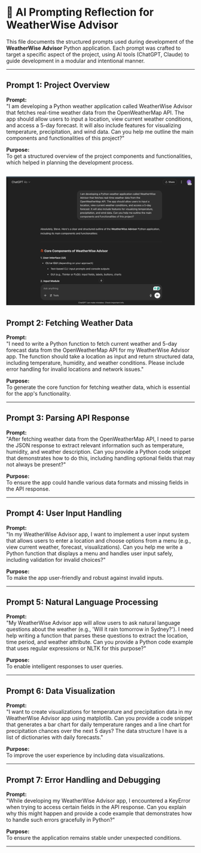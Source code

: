 # 🤖 AI Prompting Reflection for WeatherWise Advisor

This file documents the structured prompts used during development of the **WeatherWise Advisor** Python application. Each prompt was crafted to target a specific aspect of the project, using AI tools (ChatGPT, Claude) to guide development in a modular and intentional manner.

---

## Prompt 1: Project Overview

**Prompt:**  
"I am developing a Python weather application called WeatherWise Advisor that fetches real-time weather data from the OpenWeatherMap API. The app should allow users to input a location, view current weather conditions, and access a 5-day forecast. It will also include features for visualizing temperature, precipitation, and wind data. Can you help me outline the main components and functionalities of this project?"

**Purpose:**  
To get a structured overview of the project components and functionalities, which helped in planning the development process.

![](Picture1.png)
---

## Prompt 2: Fetching Weather Data

**Prompt:**  
"I need to write a Python function to fetch current weather and 5-day forecast data from the OpenWeatherMap API for my WeatherWise Advisor app. The function should take a location as input and return structured data, including temperature, humidity, and weather conditions. Please include error handling for invalid locations and network issues."

**Purpose:**  
To generate the core function for fetching weather data, which is essential for the app's functionality.

---

## Prompt 3: Parsing API Response

**Prompt:**  
"After fetching weather data from the OpenWeatherMap API, I need to parse the JSON response to extract relevant information such as temperature, humidity, and weather description. Can you provide a Python code snippet that demonstrates how to do this, including handling optional fields that may not always be present?"

**Purpose:**  
To ensure the app could handle various data formats and missing fields in the API response.

---

## Prompt 4: User Input Handling

**Prompt:**  
"In my WeatherWise Advisor app, I want to implement a user input system that allows users to enter a location and choose options from a menu (e.g., view current weather, forecast, visualizations). Can you help me write a Python function that displays a menu and handles user input safely, including validation for invalid choices?"

**Purpose:**  
To make the app user-friendly and robust against invalid inputs.

---

## Prompt 5: Natural Language Processing

**Prompt:**  
"My WeatherWise Advisor app will allow users to ask natural language questions about the weather (e.g., 'Will it rain tomorrow in Sydney?'). I need help writing a function that parses these questions to extract the location, time period, and weather attribute. Can you provide a Python code example that uses regular expressions or NLTK for this purpose?"

**Purpose:**  
To enable intelligent responses to user queries.

---

## Prompt 6: Data Visualization

**Prompt:**  
"I want to create visualizations for temperature and precipitation data in my WeatherWise Advisor app using matplotlib. Can you provide a code snippet that generates a bar chart for daily temperature ranges and a line chart for precipitation chances over the next 5 days? The data structure I have is a list of dictionaries with daily forecasts."

**Purpose:**  
To improve the user experience by including data visualizations.

---

## Prompt 7: Error Handling and Debugging

**Prompt:**  
"While developing my WeatherWise Advisor app, I encountered a KeyError when trying to access certain fields in the API response. Can you explain why this might happen and provide a code example that demonstrates how to handle such errors gracefully in Python?"

**Purpose:**  
To ensure the application remains stable under unexpected conditions.

---
